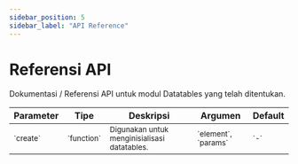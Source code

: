 ```yaml
---
sidebar_position: 5
sidebar_label: "API Reference"
---
```


# Referensi API

Dokumentasi / Referensi API untuk modul Datatables yang telah ditentukan.

<table>
  <thead>
    <tr>
      <th>Parameter</th>
      <th>Tipe</th>
      <th>Deskripsi</th>
      <th>Argumen</th>
      <th>Default</th>
    </tr>
  </thead>
  <tbody>
    <tr>
      <td><small>`create`</small></td>
      <td><small>`function`</small></td>
      <td><small>Digunakan untuk menginisialisasi datatables.</small></td>
      <td><small>`element`, `params`</small></td>
      <td><small>`-`</small></td>
    </tr>
  </tbody>
</table>
